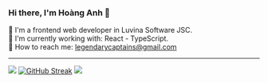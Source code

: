 ### Hi there, I'm Hoàng Anh 👋 

:scroll: I'm a frontend web developer in Luvina Software JSC.<br/>
:memo: I'm currently working with: React - TypeScript.<br/>
:email: How to reach me: legendarycaptains@gmail.com

---


![](https://github-readme-stats.vercel.app/api?username=dev-nguyenhoanganh&theme=transparent&hide_border=false&include_all_commits=true&count_private=true)
[![GitHub Streak](https://github-readme-streak-stats.herokuapp.com?user=dev-nguyenhoanganh&theme=blueberry&background=FFFFFF00&border=39D353&stroke=39D353&ring=39D353&fire=39D353&currStreakNum=39D353&dates=417E87&sideNums=39D353&currStreakLabel=417E87&sideLabels=417E87)](https://git.io/streak-stats)
![](https://github-readme-stats.vercel.app/api/top-langs/?username=dev-nguyenhoanganh&theme=transparent&hide_border=&include_all_commits=true&count_private=true&layout=compact)<br/>
